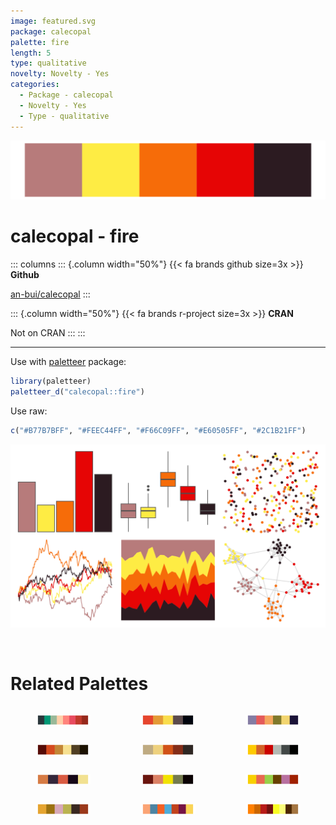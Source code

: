 ```yaml
---
image: featured.svg
package: calecopal
palette: fire
length: 5
type: qualitative
novelty: Novelty - Yes
categories:
  - Package - calecopal
  - Novelty - Yes
  - Type - qualitative
---
```


![](featured.svg)

# calecopal - fire 

::: columns
::: {.column width="50%"}
{{< fa brands github size=3x >}}
**Github**

[an-bui/calecopal](https://github.com/an-bui/calecopal)
:::

::: {.column width="50%"}
{{< fa brands r-project size=3x >}}
**CRAN**

Not on CRAN
:::
:::

<hr> 

Use with [paletteer](https://emilhvitfeldt.github.io/paletteer/) package:

```r
library(paletteer)
paletteer_d("calecopal::fire")
```

Use raw:

```r
c("#B77B7BFF", "#FEEC44FF", "#F66C09FF", "#E60505FF", "#2C1B21FF")
``` 

![](examples.svg) 

<br>

# Related Palettes

<div class="list" style="display: grid; grid-template-columns: auto auto auto;"> <figure class="figure">
<a href="../../awtools/a_palette/"> <img src="../../awtools/a_palette/featured.svg" style="width: 100%;" class="figure-img"></a>
</figure> <figure class="figure">
<a href="../../fishualize/Salvelinus_fontinalis/"> <img src="../../fishualize/Salvelinus_fontinalis/featured.svg" style="width: 100%;" class="figure-img"></a>
</figure> <figure class="figure">
<a href="../../nationalparkcolors/Saguaro/"> <img src="../../nationalparkcolors/Saguaro/featured.svg" style="width: 100%;" class="figure-img"></a>
</figure> <figure class="figure">
<a href="../../DresdenColor/changes/"> <img src="../../DresdenColor/changes/featured.svg" style="width: 100%;" class="figure-img"></a>
</figure> <figure class="figure">
<a href="../../fishualize/Pterois_volitans/"> <img src="../../fishualize/Pterois_volitans/featured.svg" style="width: 100%;" class="figure-img"></a>
</figure> <figure class="figure">
<a href="../../feathers/spotted_pardalote/"> <img src="../../feathers/spotted_pardalote/featured.svg" style="width: 100%;" class="figure-img"></a>
</figure> <figure class="figure">
<a href="../../nationalparkcolors/Hawaii/"> <img src="../../nationalparkcolors/Hawaii/featured.svg" style="width: 100%;" class="figure-img"></a>
</figure> <figure class="figure">
<a href="../../fishualize/Aulostomus_chinensis/"> <img src="../../fishualize/Aulostomus_chinensis/featured.svg" style="width: 100%;" class="figure-img"></a>
</figure> <figure class="figure">
<a href="../../palettetown/teamrocket/"> <img src="../../palettetown/teamrocket/featured.svg" style="width: 100%;" class="figure-img"></a>
</figure> <figure class="figure">
<a href="../../colRoz/whitei/"> <img src="../../colRoz/whitei/featured.svg" style="width: 100%;" class="figure-img"></a>
</figure> <figure class="figure">
<a href="../../tvthemes/CrazyLaceAgate/"> <img src="../../tvthemes/CrazyLaceAgate/featured.svg" style="width: 100%;" class="figure-img"></a>
</figure> <figure class="figure">
<a href="../../tvthemes/Martell/"> <img src="../../tvthemes/Martell/featured.svg" style="width: 100%;" class="figure-img"></a>
</figure> 
</div>
